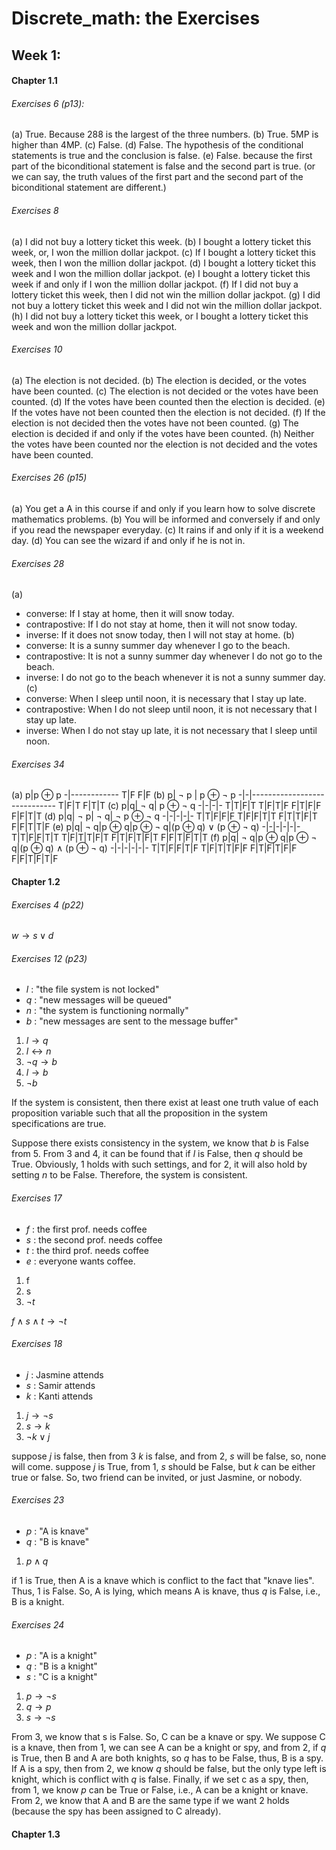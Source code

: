 # Discrete_math: the Exercises

## Week 1:
#### Chapter 1.1
###### Exercises 6 (p13):
(a) True. Because 288 is the largest of the three numbers.
(b) True. 5MP is higher than 4MP.
(c) False.
(d) False. The hypothesis of the conditional statements is true and the conclusion is false.
(e) False. because the first part of the biconditional statement is false and the second part is true. (or we can say, the truth values of the first part and the second part of the biconditional statement are different.)

###### Exercises 8
(a) I did not buy a lottery ticket this week.
(b) I bought a lottery ticket this week, or, I won the million dollar jackpot.
(c) If I bought a lottery ticket this week, then I won the million dollar jackpot.
(d) I bought a lottery ticket this week and I won the million dollar jackpot.
(e) I bought a lottery ticket this week if and only if I won the million dollar jackpot.
(f) If I did not buy a lottery ticket this week, then I did not win the million dollar jackpot.
(g) I did not buy a lottery ticket this week and I did not win the million dollar jackpot.
(h) I did not buy a lottery ticket this week, or I bought a lottery ticket this week and won the million dollar jackpot.

###### Exercises 10
(a) The election is not decided.
(b) The election is decided, or the votes have been counted.
(c) The election is not decided or the votes have been counted.
(d) If the votes have been counted then the election is decided.
(e) If the votes have not been counted then the election is not decided.
(f) If the election is not decided then the votes have not been counted.
(g) The election is decided if and only if the votes have been counted.
(h) Neither the votes have been counted nor the election is not decided and the votes have been counted.

###### Exercises 26 (p15)
(a) You get a A in this course if and only if you learn how to solve discrete mathematics problems.
(b) You will be informed and conversely if and only if you read the newspaper everyday.
(c) It rains if and only if it is a weekend day.
(d) You can see the wizard if and only if he is not in.

###### Exercises 28
(a)
- converse: If I stay at home, then it will snow today.
- contrapostive: If I do not stay at home, then it will not snow today.
- inverse: If it does not snow today, then I will not stay at home.
(b)
- converse: It is a sunny summer day whenever I go to the beach.  
- contrapostive: It is not a sunny summer day whenever I do not go to the beach.
- inverse: I do not go to the beach whenever it is not a sunny summer day.
(c)
- converse: When I sleep until noon, it is necessary that I stay up late.
- contrapostive: When I do not sleep until noon, it is not necessary that I stay up late.
- inverse: When I do not stay up late, it is not necessary that I sleep until noon.

###### Exercises 34
(a)
p|p $\oplus$ p
-|------------
T|F
F|F
(b)
p| $\neg$ p | p $\oplus$ $\neg$ p
-|-|-----------------------------
T|F|T
F|T|T
(c)
p|q| $\neg$ q| p $\oplus$ $\neg$ q
-|-|-|-
T|T|F|T
T|F|T|F
F|T|F|F
F|F|T|T
(d)
p|q| $\neg$ p| $\neg$ q| $\neg$ p $\oplus$ $\neg$ q
-|-|-|-|-
T|T|F|F|F
T|F|F|T|T
F|T|T|F|T
F|F|T|T|F
(e)
p|q| $\neg$ q|p $\oplus$ q|p $\oplus$ $\neg$ q|(p $\oplus$ q) $\vee$ (p $\oplus$ $\neg$ q)
-|-|-|-|-|-
T|T|F|F|T|T
T|F|T|T|F|T
F|T|F|T|F|T
F|F|T|F|T|T
(f)
p|q| $\neg$ q|p $\oplus$ q|p $\oplus$ $\neg$ q|(p $\oplus$ q) $\wedge$ (p $\oplus$ $\neg$ q)
-|-|-|-|-|-
T|T|F|F|T|F
T|F|T|T|F|F
F|T|F|T|F|F
F|F|T|F|T|F

#### Chapter 1.2
###### Exercises 4 (p22)
$w \rightarrow s \vee d$
###### Exercises 12 (p23)
- $l$ : "the file system is not locked"
- $q$ : "new messages will be queued"
- $n$ : "the system is functioning normally"
- $b$ : "new messages are sent to the message buffer"

1. $l\rightarrow q$
2. $l\leftrightarrow n$
3. $\neg q\rightarrow b$
4. $l\rightarrow b$
5. $\neg b$

If the system is consistent, then there exist at least one truth value of each proposition variable such that all the proposition in the system specifications are true.

Suppose there exists consistency in the system, we know that $b$ is False from 5. From 3 and 4, it can be found that if $l$ is False, then $q$ should be True. Obviously, 1 holds with such settings, and for 2, it will also hold by setting $n$ to be False. Therefore, the system is consistent.

###### Exercises 17
- $f$ : the first prof. needs coffee
- $s$ : the second prof. needs coffee
- $t$ : the third prof. needs coffee
- $e$ : everyone wants coffee.

1. f
2. s
3. $\neg t$

$f\wedge s\wedge t\rightarrow\neg t$

###### Exercises 18
- $j$ : Jasmine attends
- $s$ : Samir attends
- $k$ : Kanti attends
1. $j\rightarrow \neg s$
2. $s\rightarrow k$
3. $\neg k\vee j$

suppose $j$ is false, then from 3 $k$ is false, and from 2, $s$ will be false, so, none will come. suppose $j$ is True, from 1, $s$ should be False, but $k$ can be either true or false. So, two friend can be invited, or just Jasmine, or nobody.

###### Exercises 23
- $p$ : "A is knave"
- $q$ : "B is knave"
1. $p\wedge q$

if 1 is True, then A is a knave which is conflict to the fact that "knave lies". Thus, 1 is False. So, A is lying, which means A is knave, thus $q$ is False, i.e., B is a knight.

###### Exercises 24
- $p$ : "A is a knight"
- $q$ : "B is a knight"
- $s$ : "C is a knight"

1. $p\rightarrow \neg s$
2. $q\rightarrow p$
3. $s\rightarrow \neg s$

From 3, we know that s is False. So, C can be a knave or spy. We suppose C is a knave, then from 1, we can see A can be a knight or spy, and from 2, if $q$ is True, then B and A are both knights, so $q$ has to be  False, thus, B is a spy. If A is a spy, then from 2, we know $q$ should be false, but the only type left is knight, which is conflict with $q$ is false. Finally, if we set c as a spy, then, from 1, we know $p$ can be True or False, i.e., A can be a knight or knave. From 2, we know that A and B are the same type if we want 2 holds (because the spy has been assigned to C already).


#### Chapter 1.3
